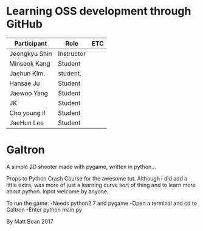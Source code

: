 # Learning OSS development through GitHub

| Participant   | Role       | ETC |
|---------------|------------|-----|
| Jeongkyu Shin | Instructor |     |
| Minseok  Kang | Student    |     |
| Jaehun Kim.   | student.   |     |
| Hansae Ju     | Student    |     |
| Jaewoo Yang   | Student    |     |
| JK            | Student    |     |
| Cho young il  | Student    |     |
| JaeHun Lee    | Student    |     |

# Galtron
A simple 2D shooter made with pygame, written in python...

Props to Python Crash Course for the awesome tut. Although i did add a little extra, was more of just a learning curve sort of thing and to learn more about python. Input welcome by anyone.

To run the game:
	-Needs python2.7 and pygame
	-Open a terminal and cd to Galtron
	-Enter python main.py

By Matt Boan 2017
  
